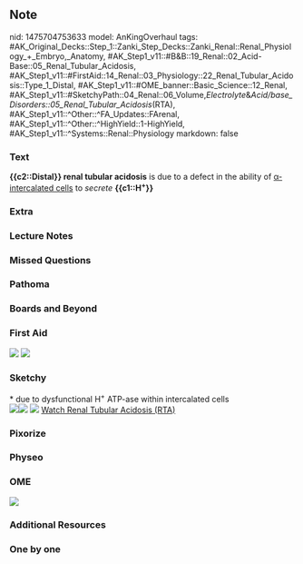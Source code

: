 ## Note
nid: 1475704753633
model: AnKingOverhaul
tags: #AK_Original_Decks::Step_1::Zanki_Step_Decks::Zanki_Renal::Renal_Physiology_+_Embryo,_Anatomy, #AK_Step1_v11::#B&B::19_Renal::02_Acid-Base::05_Renal_Tubular_Acidosis, #AK_Step1_v11::#FirstAid::14_Renal::03_Physiology::22_Renal_Tubular_Acidosis::Type_1_Distal, #AK_Step1_v11::#OME_banner::Basic_Science::12_Renal, #AK_Step1_v11::#SketchyPath::04_Renal::06_Volume,_Electrolyte_&_Acid/base_Disorders::05_Renal_Tubular_Acidosis_(RTA), #AK_Step1_v11::^Other::^FA_Updates::FArenal, #AK_Step1_v11::^Other::^HighYield::1-HighYield, #AK_Step1_v11::^Systems::Renal::Physiology
markdown: false

### Text
<div>
  <b>{{c2::Distal}} renal tubular acidosis</b> is due to a defect
  in the ability of <u>α-intercalated cells</u> to <i>secrete</i>
  <b>{{c1::H<sup>+</sup>}}</b>
</div>

### Extra


### Lecture Notes


### Missed Questions


### Pathoma


### Boards and Beyond


### First Aid
<img src="tmpbIjyCS.png"> <img src="tmpvW1H7d.png">

### Sketchy
<div>
  * due to dysfunctional H<sup>+</sup> ATP-ase within intercalated
  cells
</div><img src=
"Screen%20Shot%202019-12-07%20at%202.07.27%20PM_1566160514431_1566160514431.png"><img src="Screen%20Shot%202019-12-07%20at%202.07.42%20PM_1566160514431.png">
<img src="Screen%20Shot%202019-12-06%20at%2011.30.33%20AM.png">
<a href=
"https://dashboard.sketchy.com/study/medical/courses/medical-pathophysiology/units/medical-pathophysiology-renal/videos/medical-pathophysiology-renal-volume-electrolyte-and-acidbase-disorders-renal-tubular-acidosis-rta?utm_source=anki&utm_medium=partnership&utm_campaign=february_update&utm_content=medical">
Watch Renal Tubular Acidosis (RTA)</a>

### Pixorize


### Physeo


### OME
<div class="ome-widget">
  <a href="https://onlinemeded.org/spa/renal?ref=anki"><img src=
  "_OME_AnkiFlashcards_Topic_5.png"></a>
</div>

### Additional Resources


### One by one

